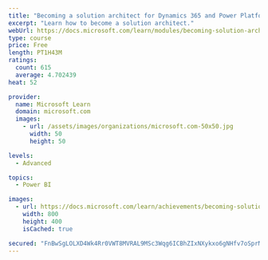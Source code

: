 ```yaml
---
title: "Becoming a solution architect for Dynamics 365 and Power Platform"
excerpt: "Learn how to become a solution architect."
webUrl: https://docs.microsoft.com/learn/modules/becoming-solution-architect/
type: course
price: Free
length: PT1H43M
ratings:
  count: 615
  average: 4.702439
heat: 52

provider:
  name: Microsoft Learn
  domain: microsoft.com
  images:
    - url: /assets/images/organizations/microsoft.com-50x50.jpg
      width: 50
      height: 50

levels:
  - Advanced

topics:
  - Power BI

images:
  - url: https://docs.microsoft.com/learn/achievements/becoming-solution-architect-social.png
    width: 800
    height: 400
    isCached: true

secured: "FnBwSgLOLXD4Wk4Rr0VWT8MVRAL9MSc3Wqg6ICBhZIxNXykxo6gNHfv7oSprMMYfgQ0KAm8i3y4hUYWeHU1G5v2CroWf/kJLB0Q/+e2JmDkvycQ87NGKA7wemkZbeyqOwwLS5sBNP0l8yS4R6wLPVZyOiaGv7Wlz5fpw0ijVewMdEdei2E82Dmd33uhU9MgRg16zJjB5UJ4pNKADUAlScLmRh2LX/bVT02dDB6Yr/nNF6j3kmotPyVoGmRqOILLGaMmOEti9I/985r99lE2xWXuD1DZVuj2JdpfrZZaAfSVglijKmwt6I+k8hSaFZX4mmjAko+tNlOp5RqCFgXuYFOIpjTfSs2ywZRFvgd5uQXBOC7YUhRPJxIVFT3XydU1FCVAeBdNifzFnkKByoDZgztBpW+qzLpZvwfZkUpXz1kg=;ytgPGue2b8sAutFzIClFkw=="
---
```


